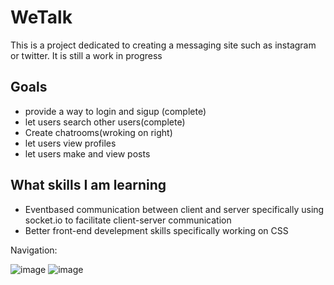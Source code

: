 # WeTalk
This is a project dedicated to creating a messaging site such as instagram or twitter. It is still a work in progress

## Goals
- provide a way to login and sigup (complete)
- let users search other users(complete)
- Create chatrooms(wroking on right)
- let users view profiles
- let users make and view posts

## What skills I am learning
- Eventbased communication between client and server specifically using socket.io to facilitate client-server communication
- Better front-end develepment skills specifically working on CSS

Navigation:

![image](https://github.com/Zarif-SBU/WeTalk/assets/123431894/7186c3d4-85fc-415c-8984-3d2dc7e84b9a)
![image](https://github.com/Zarif-SBU/WeTalk/assets/123431894/2e2abffa-3455-431e-934a-51a5c16769f0)
